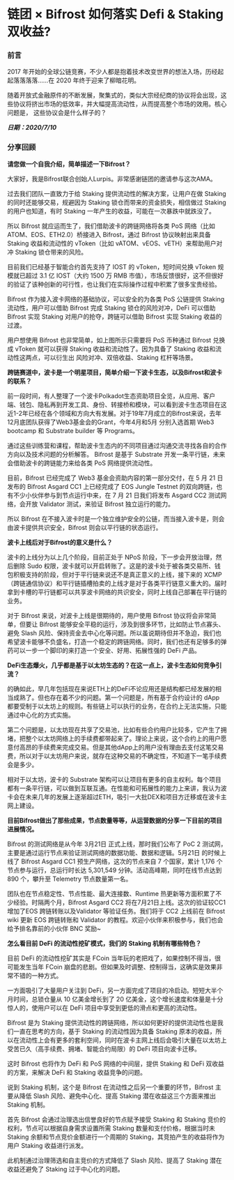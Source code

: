 # 链团 × Bifrost 如何落实 Defi & Staking 双收益?

### 前言

2017 年开始的全球公链竞赛，不少人都是抱着技术改变世界的想法入场，历经起起落落落落……在 2020 年终于迎来了柳暗花明。

随着开放式金融原件的不断发展，聚集式的，类似大宗经纪商的协议将会出现，这些协议将挤出市场的低效率，并大幅提高流动性，从而提高整个市场的效用。核心问题是， 这些协议会是什么样子的？

***日期：2020/7/10***

### 分享回顾

**请您做一个自我介绍，简单描述一下Bifrost？**

大家好，我是Bifrost联合创始人Lurpis。非常感谢链团的邀请参与这次AMA。

过去我们团队一直致力于给 Staking 提供流动性的解决方案，让用户在做 Staking 的同时还能够交易，规避因为 Staking 锁仓而带来的资金损失，相信做过 Staking 的用户也知道，有时 Staking 一年产生的收益，可能在一次暴跌中就跌没了。

所以 Bifrost 就应运而生了，我们借助波卡的跨链网络将各类 PoS 网络（比如 ATOM、EOS、ETH2.0）桥接进入 Bifrost，通过 Bifrost 协议映射出来具备 Staking 收益和流动性的 vToken（比如 vATOM、vEOS、vETH）来帮助用户对冲 Staking 锁仓带来的风险。

目前我们已经基于智能合约首先支持了 IOST 的 vToken，短时间兑换 vToken 规模就已超过 3.1 亿 IOST（大约 1500 万 RMB 市值），市场反馈很好，这不但很好的验证了该种创新的可行性，也让我们在实际操作过程中积累了很多宝贵经验。

Bifrost 作为接入波卡网络的基础协议，可以安全的为各类 PoS 公链提供 Staking 流动性，用户可以借助 Bifrost 完成 Staking 锁仓的风险对冲，DeFi 可以借助 Bifrost 实现 Staking 对用户的抢夺，跨链可以借助 Bifrost 实现 Staking 收益的过渡。

用户想使用 Bifrost 也非常简单，如上图所示只需要将 PoS 币种通过 Bifrost 兑换成 vToken 就可以获得 Staking 收益和流动性了。因为具备了 Staking 收益和流动性这两点，可以衍生出 风险对冲、双倍收益、Staking 杠杆等场景。

**跨链赛道中，波卡是一个明星项目，简单介绍一下波卡生态，以及Bifrost和波卡的联系？**

前一段时间，有人整理了一个波卡Polkadot生态资助项目全览，从应用、客户端、钱包、隐私再到开发工具、身份、转接桥和模块，可以看到波卡生态项目在这近1-2年已经在各个领域和方向大有发展。对于19年7月成立的Bifrost来说，去年12月底团队获得了Web3基金会的Grant，今年4月和5月 分别入选首期 Web3 bootcamp 和 Substrate builder 等 Programs。 

通过这些训练营和课程，帮助波卡生态内的不同项目通过沟通交流寻找各自的合作方向以及技术问题的分析解答。
Bifrost 是基于 Substrate 开发一条平行链，未来会借助波卡的跨链能力来给各类 PoS 网络提供流动性。

目前，Bifrost 已经完成了 Web3 基金会资助内容的第一部分交付，在 5 月 21 日发布的 Bifrost Asgard CC1 上已经完成了 EOS Jungle Testnet 的双向跨链，也有不少小伙伴参与到节点运行中来，在 7 月 21 日我们将发布 Asgard CC2 测试网络，会开放 Validator 测试，来验证 Bifrost 独立运行的能力。

所以 Bifrost 在不接入波卡时是一个独立维护安全的公链，而当接入波卡是，则会由波卡提供共识安全，Bifrost 则会以平行链的状态运行。

**波卡上线后对于Bifrost的意义是什么？**

波卡的上线分为以上几个阶段，目前正处于 NPoS 阶段，下一步会开放治理，然后删除 Sudo 权限，波卡就可以开启转账了。这是的波卡处于被各类交易所、钱包积极支持的阶段，但对于平行链来说还不是真正意义的上线，接下来的 XCMP（跨链通信协议）和平行链插槽拍卖的上线才是对于各类平行链意义重大的。届时拿到卡槽的平行链都可以共享波卡网络的共识安全，同时上线自己部署在平行链的业务。

对于 Bifrost 来说，对波卡上线是很期待的，用户使用 Bifrost 协议将会非常简单，但要让 Bifrost 能够安全平稳的运行，涉及到很多环节，比如防止节点寡头、避免 Slash 风险、保持资金去中心化等问题。所以虽说期待但并不急迫，我们也希望波卡能够不负盛名，打造一个稳定的跨链网络。同时，我们也还有足够多的弹药可以一步一个脚印的来打造一个安全、好用、拓展性强的 DeFi 产品。

**DeFi生态爆火，几乎都是基于以太坊生态的？在这一点上，波卡生态如何竞争引流？**

的确如此，早几年包括现在来说ETH上的DeFi不论应用还是结构都已经发展的相当成熟了。但也存在着不少的问题。第一个问题是，所有基于合约设计的 dApp 都要受制于以太坊上的规则。有些链上可以执行的业务，在合约上无法实施，只能通过中心化的方式实施。

第二个问题是，以太坊现在共享了交易池，比如有些合约用户比较多，它产生了拥堵，把整个以太坊网络上的手续费都带起来了。理论上来说，这个合约上的用户愿意付高昂的手续费来完成交易。但是其他dApp上的用户没有理由去支付这笔交易费，所以对于以太坊用户来说，就存在这种交易的不确定性，不知道下一笔手续费会是多少。

相对于以太坊，波卡的 Substrate 架构可以让项目有更多的自主权利。每个项目都有一条平行链，可以做到互联互通。在性能和可拓展性的能力上来讲，我认为波卡会在未来几年的发展上逐渐超过ETH，吸引一大批DEX和项目方迁移或在波卡主网上建设。
 
**目前Bifrost做出了那些成果，节点数量等等，从运营数据的分享一下目前的项目进展情况。**

Bifrost 的测试网络是从今年 3月21日 正式上线，那时我们公布了 PoC 2 测试网，主要是通过运行节点来验证测试网络的数据功能、数据和逻辑。5月21日 的时候上线了 Bifrost Asgard CC1 预生产网络，这次的节点来自 7 个国家，累计 1,176 个节点参与运行，总运行时长达 5,301,549 分钟。活动高峰期，同时在线节点达到 890 个，攀升至 Telemetry 节点数量第一名。

团队也在节点稳定性、节点性能、最大连接数、Runtime 热更新等方面积累了不少经验。时隔两个月，Bifrost Asgard CC2 将在7月21日上线。这次的验证较CC1增加了EOS 跨链转账以及Validator 等验证任务。我们将于 CC2 上线前在 Bifrost wiki 更新 EOS 跨链转账和 Validator 的教程。欢迎小伙伴来积极参与，我们也会给予排名靠前的小伙伴 BNC 奖励~

**怎么看目前 DeFi 的流动性挖矿模式，我们的 Staking 机制有哪些特色？**

目前 DeFi 的流动性挖矿其实是 FCoin 当年玩的老把戏了，如果控制不得当，很可能发生当年 FCoin 崩盘的悲剧。但如果及时调整、控制得当，这确实是效果非常不错的一种方式。

一方面吸引了大量用户关注到 DeFi，另一方面完成了项目的冷启动。短短大半个月时间，总锁仓量从 10 亿美金增长到了 20 亿美金，这个增长速度和体量是十分惊人的，使用户可以在 DeFi 项目中享受到更低的滑点和更高的流动性。

Bifrost 是为 Staking 提供流动性的跨链网络，所以如何更好的提供流动性也是我们一直在思考的方向，基于 Staking 的流动性因为具备 Staking 原本的收益，所以在流动性上会有更多的套利空间，同时在波卡主网上线后会吸引大量在以太坊上受苦已久（高手续费、拥堵、智能合约局限）的 DeFi 项目向波卡迁移。

这时 Bifrost 也将作为 DeFi 和 PoS 网络的中间层，提供 Staking 和 DeFi 双收益的方案，来解决 DeFi 和 Staking 收益竞争的问题。

说到 Staking 机制，这个是 Bifrost 在流动性之后另一个重要的环节，Bifrost 主要从降低 Slash 风险、避免中心化、提高 Staking 潜在收益这三个方面来推出 Staking 机制。

首先 Bifrost 会通过治理选出信誉良好的节点赋予接受 Staking 和 Staking 竞价的权利，节点可以根据自身需求设置所需 Staking 数量和支付价格，根据当时未 Staking 余额和节点竞价金额进行一个周期的 Staking，其竞拍产生的收益将作为用户 Staking 收益进行派发。

此机制通过治理筛选和自主竞价的方式降低了 Slash  风险、提高了 Staking 潜在收益还避免了 Staking 过于中心化的问题。
